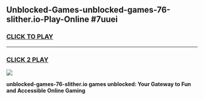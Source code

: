 
## Unblocked-Games-unblocked-games-76-slither.io-Play-Online #7uuei
<h3>
<a href="https://news.freeplayer.one?title=unblocked-games-76-slither.io&ref=3">CLICK TO PLAY</a></h3>
<hr>

<h3>
<a href="https://news.freeplayer.one?title=unblocked-games-76-slither.io&ref=3">CLICK 2 PLAY</a>
  
</h3>

<a href="https://news.freeplayer.one?title=unblocked-games-76-slither.io&ref=3"><img src="https://clearcache.store/games.png"></a>


**unblocked-games-76-slither.io games unblocked: Your Gateway to Fun and Accessible Online Gaming**
